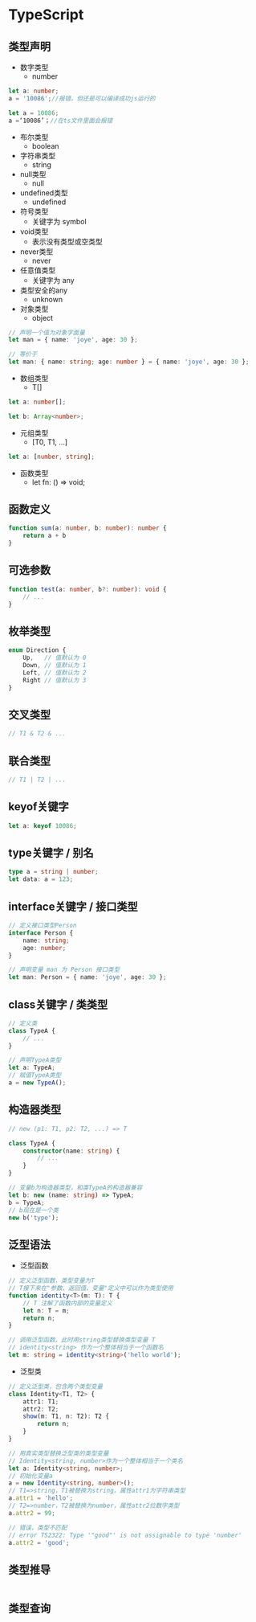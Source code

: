 # TypeScript

## 类型声明
- 数字类型
  - number
```ts
let a: number;
a = '10086';//报错，但还是可以编译成功js运行的
```

```ts
let a = 10086;
a =‘10086’；//在ts文件里面会报错
```

- 布尔类型
  - boolean
- 字符串类型
  - string
- null类型
  - null
- undefined类型
  - undefined
- 符号类型
  - 关键字为 symbol
- void类型
  - 表示没有类型或空类型
- never类型
  - never
- 任意值类型
  - 关键字为 any
- 类型安全的any
  - unknown
- 对象类型
  - object
```ts
// 声明一个值为对象字面量
let man = { name: 'joye', age: 30 };

// 等价于
let man: { name: string; age: number } = { name: 'joye', age: 30 };
```
- 数组类型
  - T[]
```ts
let a: number[];

let b: Array<number>;
```
- 元组类型
  - [T0, T1, ...]
```ts
let a: [number, string];
```
- 函数类型
  - let fn: () => void;

## 函数定义
```ts
function sum(a: number, b: number): number {
    return a + b
}
```

## 可选参数
```ts
function test(a: number, b?: number): void {
    // ...
}
```

## 枚举类型
```ts
enum Direction {
    Up,   // 值默认为 0
    Down, // 值默认为 1
    Left, // 值默认为 2
    Right // 值默认为 3
}
```

## 交叉类型
```ts
// T1 & T2 & ...
```

## 联合类型
```ts
// T1 | T2 | ...
```

## keyof关键字
```ts
let a: keyof 10086;
```

## type关键字 / 别名
```ts
type a = string | number;
let data: a = 123;
```

## interface关键字 / 接口类型
```ts
// 定义接口类型Person
interface Person {
    name: string;
    age: number;
}

// 声明变量 man 为 Person 接口类型
let man: Person = { name: 'joye', age: 30 };
```

## class关键字 / 类类型
```ts
// 定义类
class TypeA {
    // ...
}

// 声明TypeA类型
let a: TypeA;
// 赋值TypeA类型
a = new TypeA();
```

## 构造器类型
```ts
// new (p1: T1, p2: T2, ...) => T

class TypeA {
    constructor(name: string) {
        // ...
    }
}

// 变量b为构造器类型，和类TypeA的构造器兼容
let b: new (name: string) => TypeA;
b = TypeA;
// b现在是一个类
new b('type');
```

## 泛型语法
- 泛型函数
```ts
// 定义泛型函数，类型变量为T
// T接下来在"参数、返回值、变量"定义中可以作为类型使用
function identity<T>(m: T): T {
    // T 注解了函数内部的变量定义
    let n: T = m;
    return n;
}

// 调用泛型函数，此时用string类型替换类型变量 T
// identity<string> 作为一个整体相当于一个函数名
let m: string = identity<string>('hello world');
```

- 泛型类
```ts
// 定义泛型类，包含两个类型变量
class Identity<T1, T2> {
    attr1: T1;
    attr2: T2;
    show(m: T1, n: T2): T2 {
        return n;
    }
}

// 用真实类型替换泛型类的类型变量
// Identity<string, number>作为一个整体相当于一个类名
let a: Identity<string, number>;
// 初始化变量a
a = new Identity<string, number>();
// T1=>string，T1被替换为string，属性attr1为字符串类型
a.attr1 = 'hello';
// T2=>number，T2被替换为number，属性attr2位数字类型
a.attr2 = 99;

// 错误，类型不匹配
// error TS2322: Type '"good"' is not assignable to type 'number'
a.attr2 = 'good';
```

## 类型推导
```ts
```

## 类型查询
```ts
```
